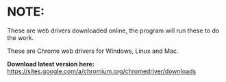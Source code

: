 # NOTE:

These are web drivers downloaded online, the program will run these to do the work.

These are Chrome web drivers for Windows, Linux and Mac.

**Download latest version here:** https://sites.google.com/a/chromium.org/chromedriver/downloads
